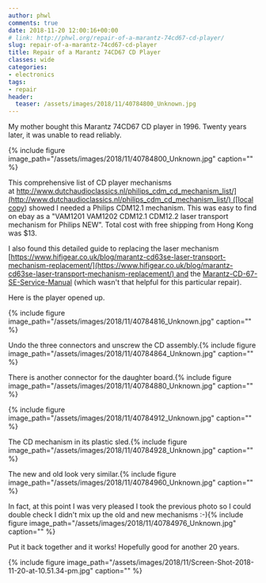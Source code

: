 ```yaml
---
author: phwl
comments: true
date: 2018-11-20 12:00:16+00:00
# link: http://phwl.org/repair-of-a-marantz-74cd67-cd-player/
slug: repair-of-a-marantz-74cd67-cd-player
title: Repair of a Marantz 74CD67 CD Player
classes: wide
categories:
- electronics
tags:
- repair
header:
  teaser: /assets/images/2018/11/40784800_Unknown.jpg
---
```


My mother bought this Marantz 74CD67 CD player in 1996. Twenty years later, it was unable to read reliably.

{% include figure image_path="/assets/images/2018/11/40784800_Unknown.jpg" caption="" %}

<!-- more -->

This comprehensive list of CD player mechanisms at [http://www.dutchaudioclassics.nl/philips_cdm_cd_mechanism_list/](http://www.dutchaudioclassics.nl/philips_cdm_cd_mechanism_list/) ([local copy](/assets/images/2018/11/DutchAudioClassics.nl-Information-specifications-photos-and-service-manuals-of-Philips-Marantz-TDA1541-cd-players.pdf)) showed I needed a Philips CDM12.1 mechanism. This was easy to find on ebay as a "VAM1201 VAM1202 CDM12.1 CDM12.2 laser transport mechanism for Philips NEW". Total cost with free shipping from Hong Kong was $13.

I also found this detailed guide to replacing the laser mechanism [https://www.hifigear.co.uk/blog/marantz-cd63se-laser-transport-mechanism-replacement/](https://www.hifigear.co.uk/blog/marantz-cd63se-laser-transport-mechanism-replacement/) and the [Marantz-CD-67-SE-Service-Manual](/assets/images/2018/11/Marantz-CD-67-SE-Service-Manual.pdf) (which wasn't that helpful for this particular repair).

Here is the player opened up.

{% include figure image_path="/assets/images/2018/11/40784816_Unknown.jpg" caption="" %}

Undo the three connectors and unscrew the CD assembly.{% include figure image_path="/assets/images/2018/11/40784864_Unknown.jpg" caption="" %}

There is another connector for the daughter board.{% include figure image_path="/assets/images/2018/11/40784880_Unknown.jpg" caption="" %}

{% include figure image_path="/assets/images/2018/11/40784912_Unknown.jpg" caption="" %}

The CD mechanism in its plastic sled.{% include figure image_path="/assets/images/2018/11/40784928_Unknown.jpg" caption="" %}

The new and old look very similar.{% include figure image_path="/assets/images/2018/11/40784960_Unknown.jpg" caption="" %}

In fact, at this point I was very pleased I took the previous photo so I could double check I didn't mix up the old and new mechanisms :-){% include figure image_path="/assets/images/2018/11/40784976_Unknown.jpg" caption="" %}

Put it back together and it works! Hopefully good for another 20 years.

{% include figure image_path="/assets/images/2018/11/Screen-Shot-2018-11-20-at-10.51.34-pm.jpg" caption="" %}
